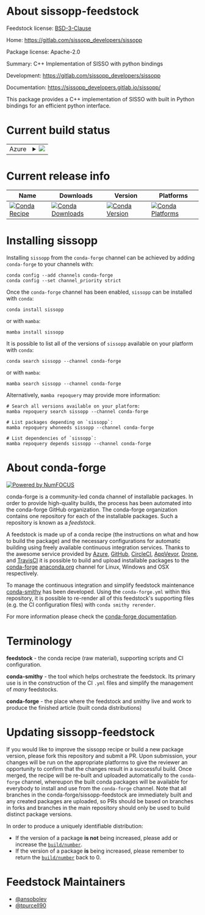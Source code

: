 About sissopp-feedstock
=======================

Feedstock license: [BSD-3-Clause](https://github.com/conda-forge/sissopp-feedstock/blob/main/LICENSE.txt)

Home: https://gitlab.com/sissopp_developers/sissopp

Package license: Apache-2.0

Summary: C++ Implementation of SISSO with python bindings

Development: https://gitlab.com/sissopp_developers/sissopp

Documentation: https://sissopp_developers.gitlab.io/sissopp/

This package provides a C++ implementation of SISSO with built in Python bindings
for an efficient python interface.


Current build status
====================


<table>
    
  <tr>
    <td>Azure</td>
    <td>
      <details>
        <summary>
          <a href="https://dev.azure.com/conda-forge/feedstock-builds/_build/latest?definitionId=26021&branchName=main">
            <img src="https://dev.azure.com/conda-forge/feedstock-builds/_apis/build/status/sissopp-feedstock?branchName=main">
          </a>
        </summary>
        <table>
          <thead><tr><th>Variant</th><th>Status</th></tr></thead>
          <tbody><tr>
              <td>linux_64_python3.10.____cpython</td>
              <td>
                <a href="https://dev.azure.com/conda-forge/feedstock-builds/_build/latest?definitionId=26021&branchName=main">
                  <img src="https://dev.azure.com/conda-forge/feedstock-builds/_apis/build/status/sissopp-feedstock?branchName=main&jobName=linux&configuration=linux%20linux_64_python3.10.____cpython" alt="variant">
                </a>
              </td>
            </tr><tr>
              <td>linux_64_python3.11.____cpython</td>
              <td>
                <a href="https://dev.azure.com/conda-forge/feedstock-builds/_build/latest?definitionId=26021&branchName=main">
                  <img src="https://dev.azure.com/conda-forge/feedstock-builds/_apis/build/status/sissopp-feedstock?branchName=main&jobName=linux&configuration=linux%20linux_64_python3.11.____cpython" alt="variant">
                </a>
              </td>
            </tr><tr>
              <td>linux_64_python3.12.____cpython</td>
              <td>
                <a href="https://dev.azure.com/conda-forge/feedstock-builds/_build/latest?definitionId=26021&branchName=main">
                  <img src="https://dev.azure.com/conda-forge/feedstock-builds/_apis/build/status/sissopp-feedstock?branchName=main&jobName=linux&configuration=linux%20linux_64_python3.12.____cpython" alt="variant">
                </a>
              </td>
            </tr><tr>
              <td>linux_64_python3.13.____cp313</td>
              <td>
                <a href="https://dev.azure.com/conda-forge/feedstock-builds/_build/latest?definitionId=26021&branchName=main">
                  <img src="https://dev.azure.com/conda-forge/feedstock-builds/_apis/build/status/sissopp-feedstock?branchName=main&jobName=linux&configuration=linux%20linux_64_python3.13.____cp313" alt="variant">
                </a>
              </td>
            </tr>
          </tbody>
        </table>
      </details>
    </td>
  </tr>
</table>

Current release info
====================

| Name | Downloads | Version | Platforms |
| --- | --- | --- | --- |
| [![Conda Recipe](https://img.shields.io/badge/recipe-sissopp-green.svg)](https://anaconda.org/conda-forge/sissopp) | [![Conda Downloads](https://img.shields.io/conda/dn/conda-forge/sissopp.svg)](https://anaconda.org/conda-forge/sissopp) | [![Conda Version](https://img.shields.io/conda/vn/conda-forge/sissopp.svg)](https://anaconda.org/conda-forge/sissopp) | [![Conda Platforms](https://img.shields.io/conda/pn/conda-forge/sissopp.svg)](https://anaconda.org/conda-forge/sissopp) |

Installing sissopp
==================

Installing `sissopp` from the `conda-forge` channel can be achieved by adding `conda-forge` to your channels with:

```
conda config --add channels conda-forge
conda config --set channel_priority strict
```

Once the `conda-forge` channel has been enabled, `sissopp` can be installed with `conda`:

```
conda install sissopp
```

or with `mamba`:

```
mamba install sissopp
```

It is possible to list all of the versions of `sissopp` available on your platform with `conda`:

```
conda search sissopp --channel conda-forge
```

or with `mamba`:

```
mamba search sissopp --channel conda-forge
```

Alternatively, `mamba repoquery` may provide more information:

```
# Search all versions available on your platform:
mamba repoquery search sissopp --channel conda-forge

# List packages depending on `sissopp`:
mamba repoquery whoneeds sissopp --channel conda-forge

# List dependencies of `sissopp`:
mamba repoquery depends sissopp --channel conda-forge
```


About conda-forge
=================

[![Powered by
NumFOCUS](https://img.shields.io/badge/powered%20by-NumFOCUS-orange.svg?style=flat&colorA=E1523D&colorB=007D8A)](https://numfocus.org)

conda-forge is a community-led conda channel of installable packages.
In order to provide high-quality builds, the process has been automated into the
conda-forge GitHub organization. The conda-forge organization contains one repository
for each of the installable packages. Such a repository is known as a *feedstock*.

A feedstock is made up of a conda recipe (the instructions on what and how to build
the package) and the necessary configurations for automatic building using freely
available continuous integration services. Thanks to the awesome service provided by
[Azure](https://azure.microsoft.com/en-us/services/devops/), [GitHub](https://github.com/),
[CircleCI](https://circleci.com/), [AppVeyor](https://www.appveyor.com/),
[Drone](https://cloud.drone.io/welcome), and [TravisCI](https://travis-ci.com/)
it is possible to build and upload installable packages to the
[conda-forge](https://anaconda.org/conda-forge) [anaconda.org](https://anaconda.org/)
channel for Linux, Windows and OSX respectively.

To manage the continuous integration and simplify feedstock maintenance
[conda-smithy](https://github.com/conda-forge/conda-smithy) has been developed.
Using the ``conda-forge.yml`` within this repository, it is possible to re-render all of
this feedstock's supporting files (e.g. the CI configuration files) with ``conda smithy rerender``.

For more information please check the [conda-forge documentation](https://conda-forge.org/docs/).

Terminology
===========

**feedstock** - the conda recipe (raw material), supporting scripts and CI configuration.

**conda-smithy** - the tool which helps orchestrate the feedstock.
                   Its primary use is in the construction of the CI ``.yml`` files
                   and simplify the management of *many* feedstocks.

**conda-forge** - the place where the feedstock and smithy live and work to
                  produce the finished article (built conda distributions)


Updating sissopp-feedstock
==========================

If you would like to improve the sissopp recipe or build a new
package version, please fork this repository and submit a PR. Upon submission,
your changes will be run on the appropriate platforms to give the reviewer an
opportunity to confirm that the changes result in a successful build. Once
merged, the recipe will be re-built and uploaded automatically to the
`conda-forge` channel, whereupon the built conda packages will be available for
everybody to install and use from the `conda-forge` channel.
Note that all branches in the conda-forge/sissopp-feedstock are
immediately built and any created packages are uploaded, so PRs should be based
on branches in forks and branches in the main repository should only be used to
build distinct package versions.

In order to produce a uniquely identifiable distribution:
 * If the version of a package **is not** being increased, please add or increase
   the [``build/number``](https://docs.conda.io/projects/conda-build/en/latest/resources/define-metadata.html#build-number-and-string).
 * If the version of a package **is** being increased, please remember to return
   the [``build/number``](https://docs.conda.io/projects/conda-build/en/latest/resources/define-metadata.html#build-number-and-string)
   back to 0.

Feedstock Maintainers
=====================

* [@ansobolev](https://github.com/ansobolev/)
* [@tpurcell90](https://github.com/tpurcell90/)

